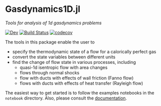 # Gasdynamics1D.jl

_Tools for analysis of 1d gasdynamics problems_

[![Dev](https://img.shields.io/badge/docs-dev-blue.svg)](https://uclamaethreads.github.io/Gasdynamics1D.jl/dev/)
 [![Build Status](https://github.com/UCLAMAEThreads/Gasdynamics1D.jl/workflows/CI/badge.svg)](https://github.com/UCLAMAEThreads/Gasdynamics1D.jl/actions) [![codecov](https://codecov.io/gh/UCLAMAEThreads/Gasdynamics1D.jl/branch/main/graph/badge.svg?token=m4pj7rjF0r)](https://codecov.io/gh/UCLAMAEThreads/Gasdynamics1D.jl)

The tools in this package enable the user to
- specify the thermodynamic state of a flow for a calorically perfect gas
- convert the state variables between different units
- find the change of flow state in various processes, including
  - quasi-1d isentropic flow with area changes
  - flows through normal shocks
  - flow with ducts with effects of wall friction (Fanno flow)
  - flows with ducts with effects of heat transfer (Rayleigh flow)

The easiest way to get started is to follow the examples notebooks in the `notebook` directory. Also, please consult the [documentation](https://uclamaethreads.github.io/Gasdynamics1D.jl/dev/).
